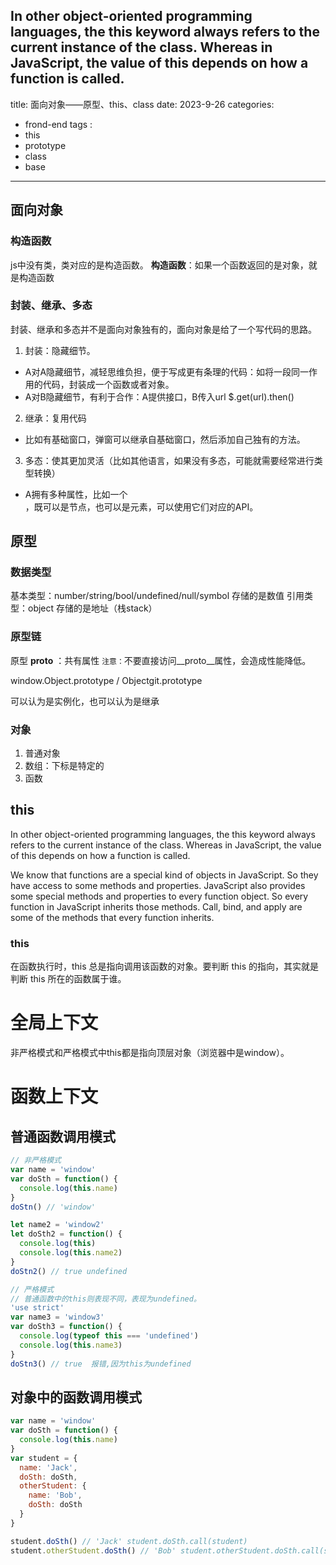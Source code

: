 In other object-oriented programming languages, the this keyword always refers to the current instance of the class. Whereas in JavaScript, the value of this depends on how a function is called.
---
title: 面向对象——原型、this、class
date: 2023-9-26
categories:
  - frond-end
tags :
  - this
  - prototype
  - class
  - base
---
## 面向对象
### 构造函数
js中没有类，类对应的是构造函数。
**构造函数**：如果一个函数返回的是对象，就是构造函数

### 封装、继承、多态
封装、继承和多态并不是面向对象独有的，面向对象是给了一个写代码的思路。
1. 封装：隐藏细节。
  - A对A隐藏细节，减轻思维负担，便于写成更有条理的代码：如将一段同一作用的代码，封装成一个函数或者对象。
  - A对B隐藏细节，有利于合作：A提供接口，B传入url $.get(url).then()
2. 继承：复用代码
  - 比如有基础窗口，弹窗可以继承自基础窗口，然后添加自己独有的方法。
3. 多态：使其更加灵活（比如其他语言，如果没有多态，可能就需要经常进行类型转换）
  - A拥有多种属性，比如一个<div>，既可以是节点，也可以是元素，可以使用它们对应的API。

## 原型
### 数据类型
基本类型：number/string/bool/undefined/null/symbol 存储的是数值
引用类型：object 存储的是地址（栈stack）

### 原型链
原型 __proto__ ：共有属性
`注意：`不要直接访问__proto__属性，会造成性能降低。

window.Object.prototype / Objectgit.prototype

可以认为是实例化，也可以认为是继承

### 对象
1. 普通对象
2. 数组：下标是特定的
3. 函数

## this
In other object-oriented programming languages, the this keyword always refers to the current instance of the class. Whereas in JavaScript, the value of this depends on how a function is called.

We know that functions are a special kind of objects in JavaScript. So they have access to some methods and properties. JavaScript also provides some special methods and properties to every function object. So every function in JavaScript inherits those methods. Call, bind, and apply are some of the methods that every function inherits.
### this
在函数执行时，this 总是指向调用该函数的对象。要判断 this 的指向，其实就是判断 this 所在的函数属于谁。

# 全局上下文
非严格模式和严格模式中this都是指向顶层对象（浏览器中是window）。
# 函数上下文
## 普通函数调用模式
```js
// 非严格模式
var name = 'window'
var doSth = function() {
  console.log(this.name)
}
doStn() // 'window'

let name2 = 'window2'
let doSth2 = function() {
  console.log(this)
  console.log(this.name2)
}
doStn2() // true undefined

// 严格模式
// 普通函数中的this则表现不同，表现为undefined。
'use strict'
var name3 = 'window3'
var doSth3 = function() {
  console.log(typeof this === 'undefined')
  console.log(this.name3)
}
doStn3() // true  报错,因为this为undefined
```
## 对象中的函数调用模式
```js
var name = 'window'
var doSth = function() {
  console.log(this.name)
}
var student = {
  name: 'Jack',
  doSth: doSth,
  otherStudent: {
    name: 'Bob',
    doSth: doSth
  }
}

student.doSth() // 'Jack' student.doSth.call(student)
student.otherStudent.doSth() // 'Bob' student.otherStudent.doSth.call(student.otherStudent)
```